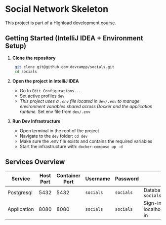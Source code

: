 # Social Network Skeleton

This project is part of a Highload development course.

## Getting Started (IntelliJ IDEA + Environment Setup)

1. **Clone the repository**
   ```bash
    git clone git@github.com:devcampp/socials.git
    cd socials
    ```
2. **Open the project in IntelliJ IDEA**
   * Go to ```Edit Configurations...```
   * Set active profiles `dev`
   * _This project uses a `.env` file located in `dev/.env` to manage environment variables shared across Docker and
     the application runtime._ Set env file from `dev/.env`

3. **Run Dev Infrastructure**
   * Open terminal in the root of the project
   * Navigate to the `dev` folder: `cd dev`
   * Make sure the .env file exists and contains the required variables
   * Start the infrastructure with: `docker-compose up -d`

## Services Overview

| Service     | Host Port | Container Port | Username  | Password  | Notes                                           |
|-------------|-----------|----------------|-----------|-----------|-------------------------------------------------|
| Postgresql  | 5432      | 5432           | `socials` | `socials` | Database: `socials`, Schema: `socials`          |
| Application | 8080      | 8080           | `socials` | `socials` | Sign-in url: localhost:8080/api/v1/auth/sign-in |
